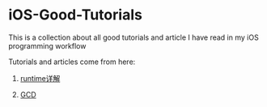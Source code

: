 # iOS-Good-Tutorials
This is a collection about all good tutorials and article I have read in my iOS programming workflow

Tutorials and articles come from here:

1. [runtime详解](http://gcblog.github.io/2016/04/16/runtime详解/#more)

2. [GCD](http://www.appcoda.com/grand-central-dispatch/)
